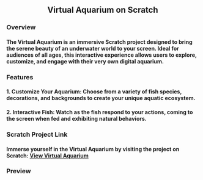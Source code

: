 
<h2 align="center">Virtual Aquarium on Scratch</h2>
<h3>Overview</h3>
<h4>  The Virtual Aquarium is an immersive Scratch project designed to bring the serene beauty of an underwater world to your screen. Ideal for audiences of all ages, this interactive experience allows users to explore, customize, and engage with their very own digital aquarium. </h4>
<h3>Features</h3>
<h4> 1. Customize Your Aquarium: Choose from a variety of fish species, decorations, and backgrounds to create your unique aquatic ecosystem.</h4>
<h4>2. Interactive Fish: Watch as the fish respond to your actions, coming to the screen when fed and exhibiting natural behaviors.
</h4><h3>Scratch Project Link</h3>
<h4> Immerse yourself in the Virtual Aquarium by visiting the project on Scratch: <a href ="https://scratch.mit.edu/projects/972314402)https://scratch.mit.edu/projects/972314402">View Virtual Aquarium </a>    </h4>
<h3>Preview</h3>
